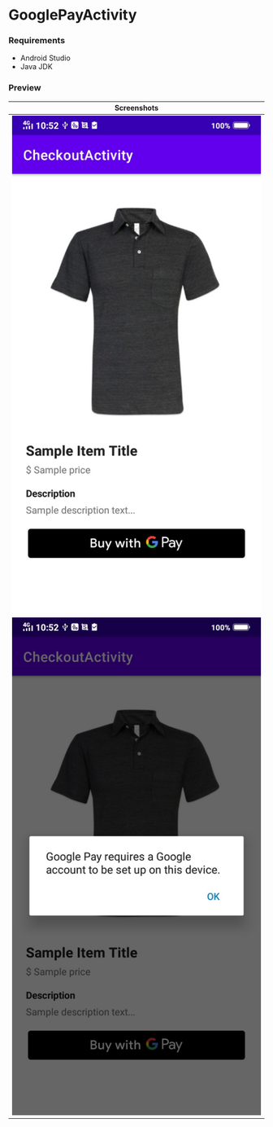 # GooglePayActivity

### Requirements

- Android Studio
- Java JDK

### Preview

|                           Screenshots                           |
|:---------------------------------------------------------------:|
| <img src="/screenshots/01.jpg" alt="Screenshot 01" width="540"> |
| <img src="/screenshots/02.jpg" alt="Screenshot 02" width="540"> |

